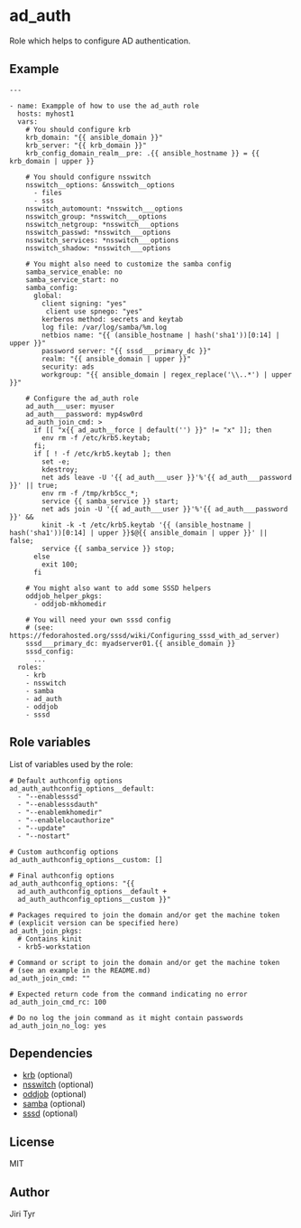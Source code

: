ad_auth
=======

Role which helps to configure AD authentication.


Example
-------

```
---

- name: Exampple of how to use the ad_auth role
  hosts: myhost1
  vars:
    # You should configure krb
    krb_domain: "{{ ansible_domain }}"
    krb_server: "{{ krb_domain }}"
    krb_config_domain_realm__pre: .{{ ansible_hostname }} = {{ krb_domain | upper }}

    # You should configure nsswitch
    nsswitch__options: &nsswitch__options
      - files
      - sss
    nsswitch_automount: *nsswitch___options
    nsswitch_group: *nsswitch___options
    nsswitch_netgroup: *nsswitch___options
    nsswitch_passwd: *nsswitch___options
    nsswitch_services: *nsswitch___options
    nsswitch_shadow: *nsswitch___options

    # You might also need to customize the samba config
    samba_service_enable: no
    samba_service_start: no
    samba_config:
      global:
        client signing: "yes"
         client use spnego: "yes"
        kerberos method: secrets and keytab
        log file: /var/log/samba/%m.log
        netbios name: "{{ (ansible_hostname | hash('sha1'))[0:14] | upper }}"
        password server: "{{ sssd___primary_dc }}"
        realm: "{{ ansible_domain | upper }}"
        security: ads
        workgroup: "{{ ansible_domain | regex_replace('\\..*') | upper }}"

    # Configure the ad_auth role
    ad_auth___user: myuser
    ad_auth___password: myp4sw0rd
    ad_auth_join_cmd: >
      if [[ "x{{ ad_auth__force | default('') }}" != "x" ]]; then
        env rm -f /etc/krb5.keytab;
      fi;
      if [ ! -f /etc/krb5.keytab ]; then
        set -e;
        kdestroy;
        net ads leave -U '{{ ad_auth___user }}'%'{{ ad_auth___password }}' || true;
        env rm -f /tmp/krb5cc_*;
        service {{ samba_service }} start;
        net ads join -U '{{ ad_auth___user }}'%'{{ ad_auth___password }}' &&
        kinit -k -t /etc/krb5.keytab '{{ (ansible_hostname | hash('sha1'))[0:14] | upper }}$@{{ ansible_domain | upper }}' || false;
        service {{ samba_service }} stop;
      else
        exit 100;
      fi

    # You might also want to add some SSSD helpers
    oddjob_helper_pkgs:
      - oddjob-mkhomedir

    # You will need your own sssd config
    # (see: https://fedorahosted.org/sssd/wiki/Configuring_sssd_with_ad_server)
    sssd___primary_dc: myadserver01.{{ ansible_domain }}
    sssd_config:
      ...
  roles:
    - krb
    - nsswitch
    - samba
    - ad_auth
    - oddjob
    - sssd
```


Role variables
--------------

List of variables used by the role:

```
# Default authconfig options
ad_auth_authconfig_options__default:
  - "--enablesssd"
  - "--enablesssdauth"
  - "--enablemkhomedir"
  - "--enablelocauthorize"
  - "--update"
  - "--nostart"

# Custom authconfig options
ad_auth_authconfig_options__custom: []

# Final authconfig options
ad_auth_authconfig_options: "{{
  ad_auth_authconfig_options__default +
  ad_auth_authconfig_options__custom }}"

# Packages required to join the domain and/or get the machine token
# (explicit version can be specified here)
ad_auth_join_pkgs:
  # Contains kinit
  - krb5-workstation

# Command or script to join the domain and/or get the machine token
# (see an example in the README.md)
ad_auth_join_cmd: ""

# Expected return code from the command indicating no error
ad_auth_join_cmd_rc: 100

# Do no log the join command as it might contain passwords
ad_auth_join_no_log: yes
```


Dependencies
------------

- [krb](https://github.com/picotrading/ansible-krb) (optional)
- [nsswitch](https://github.com/picotrading/ansible-nsswitch) (optional)
- [oddjob](https://github.com/picotrading/ansible-oddjob) (optional)
- [samba](https://github.com/picotrading/ansible-samba) (optional)
- [sssd](https://github.com/picotrading/ansible-sssd) (optional)


License
-------

MIT


Author
------

Jiri Tyr
